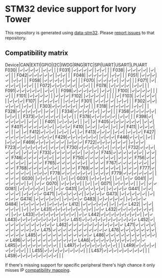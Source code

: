 # STM32 device support for Ivory Tower

This repository is generated using [data-stm32](https://github.com/HaskellEmbedded/data-stm32/).
Please [report issues](https://github.com/HaskellEmbedded/data-stm32/issues) to that repository.

## Compatibility matrix

Device|CAN|EXTI|GPIO|I2C|IWDG|RNG|RTC|SPI|UART|USART|LPUART
F030| |✓|✓|✓|✓| |✓|✓| | | 
F031| |✓|✓|✓|✓| |✓|✓| | | 
F038| |✓|✓|✓|✓| |✓|✓| | | 
F042|✓|✓|✓|✓|✓| |✓|✓| | | 
F048| |✓|✓|✓|✓| |✓|✓| | | 
F051| |✓|✓|✓|✓| |✓|✓| | | 
F058| |✓|✓|✓|✓| |✓|✓| | | 
F070| |✓|✓|✓|✓| |✓|✓| | | 
F071| |✓|✓|✓|✓| |✓|✓| | | 
F072|✓|✓|✓|✓|✓| |✓|✓| | | 
F078| |✓|✓|✓|✓| |✓|✓| | | 
F091|✓|✓|✓|✓|✓| |✓|✓| | | 
F098|✓|✓|✓|✓|✓| |✓|✓| | | 
F100| |✓|✓|✓|✓| | |✓| | | 
F101| |✓|✓|✓|✓| | |✓|✓|✓| 
F102| |✓|✓|✓|✓| | | | |✓| 
F103| |✓|✓|✓|✓| | |✓|✓|✓| 
F107| |✓|✓|✓|✓| | |✓|✓|✓| 
F301| |✓|✓|✓|✓| |✓|✓| | | 
F302|✓|✓|✓|✓|✓| |✓|✓| | | 
F303|✓|✓|✓|✓|✓| |✓|✓| | | 
F318| |✓|✓|✓|✓| |✓|✓| | | 
F328|✓|✓|✓|✓|✓| |✓|✓| | | 
F334|✓|✓|✓|✓|✓| |✓|✓| | | 
F358|✓|✓|✓|✓|✓| |✓|✓| | | 
F373|✓|✓|✓|✓|✓| |✓|✓| | | 
F378|✓|✓|✓|✓|✓| |✓|✓| | | 
F398|✓|✓|✓|✓|✓| |✓|✓| | | 
F401| |✓|✓|✓|✓| | |✓| |✓| 
F405|✓|✓|✓|✓|✓|✓| |✓|✓|✓| 
F407|✓|✓|✓|✓|✓|✓| |✓|✓|✓| 
F410| |✓|✓| |✓|✓| |✓| |✓| 
F411| |✓|✓|✓|✓| | |✓| |✓| 
F412|✓|✓|✓| |✓|✓| |✓| |✓| 
F413|✓|✓|✓| |✓|✓| |✓|✓|✓| 
F427|✓|✓|✓|✓|✓|✓| |✓|✓|✓| 
F429|✓|✓|✓|✓|✓|✓| |✓|✓|✓| 
F446|✓|✓|✓| |✓| | |✓|✓|✓| 
F469|✓|✓|✓|✓|✓|✓| |✓|✓|✓| 
F722|✓|✓|✓|✓|✓|✓| |✓|✓|✓| 
F723|✓|✓|✓|✓|✓|✓| |✓|✓|✓| 
F730|✓|✓|✓|✓|✓|✓| |✓|✓|✓| 
F732|✓|✓|✓|✓|✓|✓| |✓|✓|✓| 
F733|✓|✓|✓|✓|✓|✓| |✓|✓|✓| 
F745|✓|✓|✓|✓|✓|✓| |✓|✓|✓| 
F746|✓|✓|✓|✓|✓|✓| |✓|✓|✓| 
F750|✓|✓|✓|✓|✓|✓| |✓|✓|✓| 
F756|✓|✓|✓|✓|✓|✓| |✓|✓|✓| 
F765|✓|✓|✓|✓|✓|✓| |✓|✓|✓| 
F767|✓|✓|✓|✓|✓|✓| |✓|✓|✓| 
F768|✓|✓|✓|✓|✓|✓| |✓|✓|✓| 
F769|✓|✓|✓|✓|✓|✓| |✓|✓|✓| 
F777|✓|✓|✓|✓|✓|✓| |✓|✓|✓| 
F778|✓|✓|✓|✓|✓|✓| |✓|✓|✓| 
F779|✓|✓|✓|✓|✓|✓| |✓|✓|✓| 
G030| |✓|✓|✓|✓| | |✓| |✓| 
G031| |✓|✓|✓|✓| | |✓| |✓|✓
G041| |✓|✓|✓|✓|✓| |✓| |✓|✓
G070| |✓|✓|✓|✓| | |✓| |✓| 
G071| |✓|✓|✓|✓| | |✓| |✓|✓
G081| |✓|✓|✓|✓|✓| |✓| |✓|✓
G431| |✓|✓|✓|✓|✓| |✓|✓|✓|✓
G441| |✓|✓|✓|✓|✓| |✓|✓|✓|✓
G471| |✓|✓|✓|✓|✓| |✓|✓|✓|✓
G473| |✓|✓|✓|✓|✓| |✓|✓|✓|✓
G474| |✓|✓|✓|✓|✓| |✓|✓|✓|✓
G483| |✓|✓|✓|✓|✓| |✓|✓|✓|✓
G484| |✓|✓|✓|✓|✓| |✓|✓|✓|✓
L412| |✓|✓|✓|✓|✓| |✓| |✓|✓
L422| |✓|✓|✓|✓|✓| |✓| |✓|✓
L431|✓|✓|✓|✓|✓|✓|✓|✓| |✓|✓
L432|✓|✓|✓|✓|✓|✓|✓|✓| |✓|✓
L433|✓|✓|✓|✓|✓|✓|✓|✓| |✓|✓
L442|✓|✓|✓|✓|✓|✓|✓|✓| |✓|✓
L443|✓|✓|✓|✓|✓|✓|✓|✓| |✓|✓
L451|✓|✓|✓|✓|✓|✓|✓|✓|✓|✓|✓
L452|✓|✓|✓|✓|✓|✓|✓|✓|✓|✓|✓
L462|✓|✓|✓|✓|✓|✓|✓|✓|✓|✓|✓
L471|✓|✓|✓|✓|✓|✓|✓|✓|✓|✓|✓
L475|✓|✓|✓|✓|✓|✓|✓|✓|✓|✓|✓
L476|✓|✓|✓|✓|✓|✓|✓|✓|✓|✓|✓
L485|✓|✓|✓|✓|✓|✓|✓|✓|✓|✓|✓
L486|✓|✓|✓|✓|✓|✓|✓|✓|✓|✓|✓
L496|✓|✓|✓|✓|✓|✓|✓|✓|✓|✓|✓
L4A6|✓|✓|✓|✓|✓|✓|✓|✓|✓|✓|✓
L4R5|✓|✓|✓|✓|✓|✓|✓|✓| | | 
L4R7|✓|✓|✓|✓|✓|✓|✓|✓| | | 
L4R9|✓|✓|✓|✓|✓|✓|✓|✓| | | 
L4S5|✓|✓|✓|✓|✓|✓|✓|✓| | | 
L4S7|✓|✓|✓|✓|✓|✓|✓|✓| | | 
L4S9|✓|✓|✓|✓|✓|✓|✓|✓| | | 


If there's missing support for specific peripheral there's high
chance it only misses IP [compatibility mapping](https://github.com/HaskellEmbedded/data-stm32/blob/master/src/Data/STM32/Drivers.hs#L26).
